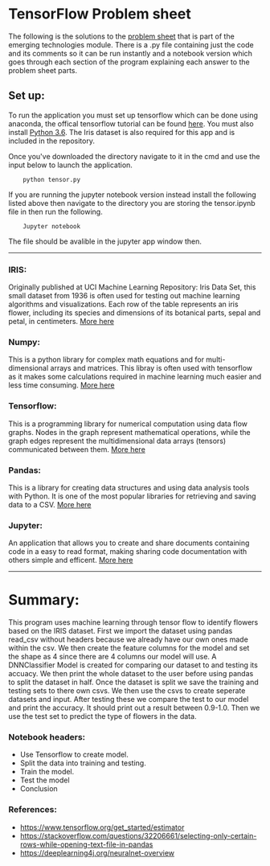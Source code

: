 # TensorFlow Problem sheet
The following is the solutions to the [problem sheet](https://github.com/emerging-technologies/emerging-technologies.github.io/blob/master/problems/tensorflow.md) that is part of the emerging technologies module. There is a .py file containing just the code and its comments so it can be run instantly and a notebook version which goes through each section of the program explaining each answer to the problem sheet parts.

## Set up:
To run the application you must set up tensorflow which can be done using anaconda, the offical tensorflow tutorial can be found [here](https://www.tensorflow.org/install/). You must also install [Python 3.6](https://anaconda.org/anaconda/python). The Iris dataset is also required for this app and is included in the repository.

Once you've downloaded the directory navigate to it in the cmd and use the input below to launch the application.
```
    python tensor.py
```

If you are running the jupyter notebook version instead install the following listed above then navigate to the directory you are storing the tensor.ipynb file in then run the following.
```
    Jupyter notebook
```

The file should be avalible in the jupyter app window then.

---

### IRIS:
Originally published at UCI Machine Learning Repository: Iris Data Set, this small dataset from 1936 is often used for testing out machine learning algorithms and visualizations. Each row of the table represents an iris flower, including its species and dimensions of its botanical parts, sepal and petal, in centimeters.
[More here](https://archive.ics.uci.edu/ml/datasets/iris)

### Numpy: 
This is a python library for complex math equations and for multi-dimensional arrays and matrices. This libray is often used with tensorflow as it makes some calculations required in machine learning much easier and less time consuming.
[More here](http://www.numpy.org/)

### Tensorflow: 
This is a programming library for numerical computation using data flow graphs. Nodes in the graph represent mathematical operations, while the graph edges represent the multidimensional data arrays (tensors) communicated between them.
[More here](https://www.tensorflow.org/)

### Pandas: 
This is a library for creating data structures and using data analysis tools with Python. It is one of the most popular libraries for retrieving and saving data to a CSV.
[More here](https://pandas.pydata.org/)

### Jupyter: 
An application that allows you to create and share documents containing code in a easy to read format, making sharing code documentation with others simple and efficent.
[More here](http://jupyter.org/)
    
---

# Summary:
This program uses machine learning through tensor flow to identify flowers based on the IRIS dataset. First we import the dataset using pandas read_csv without headers because we already have our own ones made within the csv. We then create the feature columns for the model and set the shape as 4 since there are 4 columns our model will use. A DNNClassifier Model is created for comparing our dataset to and testing its accuacy. We then print the whole dataset to the user before using pandas to split the dataset in half. Once the dataset is split we save the training and testing sets to there own csvs. We then use the csvs to create seperate datasets and input. After testing these we compare the test to our model and print the accuracy. It should print out a result between 0.9-1.0. Then we use the test set to predict the type of flowers in the data.

### Notebook headers:
- Use Tensorflow to create model.
- Split the data into training and testing.
- Train the model.
- Test the model
- Conclusion

### References:
- https://www.tensorflow.org/get_started/estimator
- https://stackoverflow.com/questions/32206661/selecting-only-certain-rows-while-opening-text-file-in-pandas
- https://deeplearning4j.org/neuralnet-overview